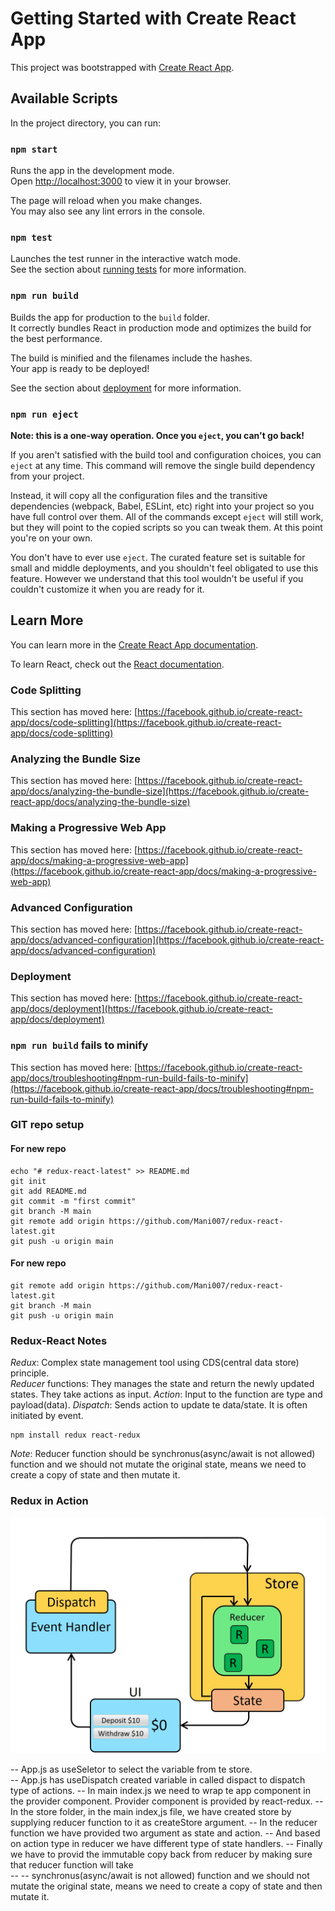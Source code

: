 # Getting Started with Create React App

This project was bootstrapped with [Create React App](https://github.com/facebook/create-react-app).

## Available Scripts

In the project directory, you can run:

### `npm start`

Runs the app in the development mode.\
Open [http://localhost:3000](http://localhost:3000) to view it in your browser.

The page will reload when you make changes.\
You may also see any lint errors in the console.

### `npm test`

Launches the test runner in the interactive watch mode.\
See the section about [running tests](https://facebook.github.io/create-react-app/docs/running-tests) for more information.

### `npm run build`

Builds the app for production to the `build` folder.\
It correctly bundles React in production mode and optimizes the build for the best performance.

The build is minified and the filenames include the hashes.\
Your app is ready to be deployed!

See the section about [deployment](https://facebook.github.io/create-react-app/docs/deployment) for more information.

### `npm run eject`

**Note: this is a one-way operation. Once you `eject`, you can't go back!**

If you aren't satisfied with the build tool and configuration choices, you can `eject` at any time. This command will remove the single build dependency from your project.

Instead, it will copy all the configuration files and the transitive dependencies (webpack, Babel, ESLint, etc) right into your project so you have full control over them. All of the commands except `eject` will still work, but they will point to the copied scripts so you can tweak them. At this point you're on your own.

You don't have to ever use `eject`. The curated feature set is suitable for small and middle deployments, and you shouldn't feel obligated to use this feature. However we understand that this tool wouldn't be useful if you couldn't customize it when you are ready for it.

## Learn More

You can learn more in the [Create React App documentation](https://facebook.github.io/create-react-app/docs/getting-started).

To learn React, check out the [React documentation](https://reactjs.org/).

### Code Splitting

This section has moved here: [https://facebook.github.io/create-react-app/docs/code-splitting](https://facebook.github.io/create-react-app/docs/code-splitting)

### Analyzing the Bundle Size

This section has moved here: [https://facebook.github.io/create-react-app/docs/analyzing-the-bundle-size](https://facebook.github.io/create-react-app/docs/analyzing-the-bundle-size)

### Making a Progressive Web App

This section has moved here: [https://facebook.github.io/create-react-app/docs/making-a-progressive-web-app](https://facebook.github.io/create-react-app/docs/making-a-progressive-web-app)

### Advanced Configuration

This section has moved here: [https://facebook.github.io/create-react-app/docs/advanced-configuration](https://facebook.github.io/create-react-app/docs/advanced-configuration)

### Deployment

This section has moved here: [https://facebook.github.io/create-react-app/docs/deployment](https://facebook.github.io/create-react-app/docs/deployment)

### `npm run build` fails to minify

This section has moved here: [https://facebook.github.io/create-react-app/docs/troubleshooting#npm-run-build-fails-to-minify](https://facebook.github.io/create-react-app/docs/troubleshooting#npm-run-build-fails-to-minify)

### GIT repo setup
#### For new repo
```
echo "# redux-react-latest" >> README.md  
git init   
git add README.md   
git commit -m "first commit"   
git branch -M main   
git remote add origin https://github.com/Mani007/redux-react-latest.git    
git push -u origin main    
```

#### For new repo   
```
git remote add origin https://github.com/Mani007/redux-react-latest.git   
git branch -M main   
git push -u origin main   
```
### Redux-React Notes
*Redux*: Complex state management tool using CDS(central data store) principle.   
*Reducer* functions: They manages the state and return the newly updated states. They take actions as input. 
*Action*: Input to the function are type and payload(data).
*Dispatch*: Sends action to update te data/state. It is often initiated by event. 

```
npm install redux react-redux
```
*Note*: Reducer function should be synchronus(async/await is not allowed) function and we should not mutate the original state, means we need to create a copy of state and then mutate it. 

### Redux in Action 
![Redux Image](./public/reduxdataflowdiagram-49fa8c3968371d9ef6f2a1486bd40a26.gif)

-- App.js as useSeletor to select the variable from te store.   
-- App.js has useDispatch created variable in called dispact to dispatch type of actions. 
-- In main index.js we need to wrap te app component in the provider component. Provider component is provided by  react-redux. 
-- In the store folder, in the main index,js file, we have created store by supplying reducer function to it as createStore argument.
-- In the reducer function we have provided two argument as state and action. 
-- And based on action type in reducer we have different type of state handlers. 
-- Finally we have to provid the immutable copy back from reducer by making sure that reducer function will take   
-- -- synchronus(async/await is not allowed) function and we should not mutate the original state, means we need to create a copy of state and then mutate it.